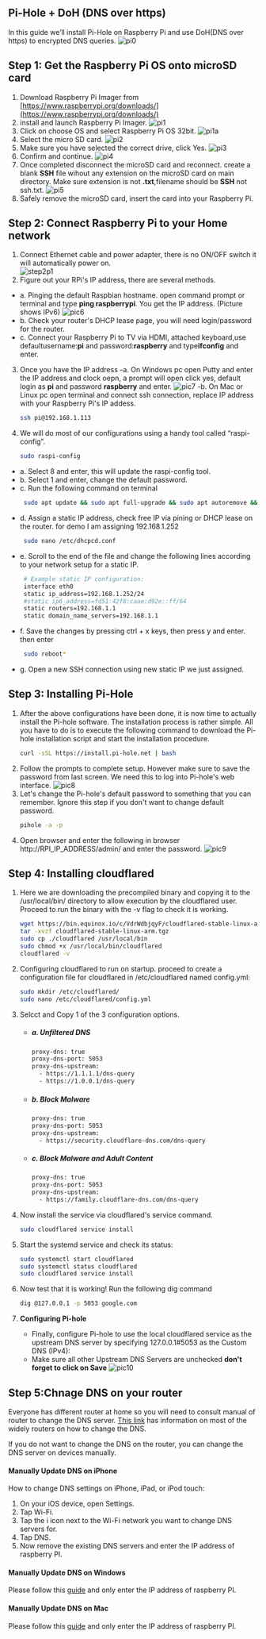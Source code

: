 ## Pi-Hole + DoH (DNS over https)
In this guide we’ll install Pi-Hole on Raspberry Pi and use DoH(DNS over https) to encrypted DNS queries. 
![pi0](https://raw.githubusercontent.com/A3XX/dns_at_home/master/img/0.PNG)
 

## Step 1: Get the Raspberry Pi OS onto microSD card

1. Download Raspberry Pi Imager from [https://www.raspberrypi.org/downloads/](https://www.raspberrypi.org/downloads/)
2. install and launch Raspberry Pi Imager. 
    ![pi1](https://raw.githubusercontent.com/A3XX/dns_at_home/master/img/1.PNG)
3. Click on choose OS and select Raspberry Pi OS 32bit.
    ![pi1a](https://raw.githubusercontent.com/A3XX/dns_at_home/master/img/1a.png)
4. Select the micro SD card.
    ![pi2](https://raw.githubusercontent.com/A3XX/dns_at_home/master/img/2.PNG)
5. Make sure you have selected the correct drive, click Yes.
    ![pi3](https://raw.githubusercontent.com/A3XX/dns_at_home/master/img/3.PNG)
6. Confirm and continue. 
    ![pi4](https://raw.githubusercontent.com/A3XX/dns_at_home/master/img/4.PNG)
7. Once completed disconnect the microSD card and reconnect. create a blank **SSH** file wihout any extension on the microSD card on main directory. Make sure extension is not **.txt**,filename should be **SSH** not ssh.txt.
    ![pi5](https://raw.githubusercontent.com/A3XX/dns_at_home/master/img/5.PNG)
8. Safely remove the microSD card, insert the card into your Raspberry Pi. 

## Step 2: Connect Raspberry Pi to your Home network
1. Connect Ethernet cable and power adapter, there is no ON/OFF switch it will automatically power on.  
    ![step2p1](https://projects-static.raspberrypi.org/projects/raspberry-pi-getting-started/0e07cfe2a142a41e6c97611e94057de6dddde935/en/images/pi-plug-in.gif)
2. Figure out your RPi's IP address, there are several methods.
  - a. Pinging the default Raspbian hostname. open command prompt or terminal and type **ping raspberrypi**. You get the IP address. (Picture shows IPv6)
      ![pic6](https://raw.githubusercontent.com/A3XX/dns_at_home/master/img/6.PNG)
  - b. Check your router's DHCP lease page, you will need login/password for the router. 
  - c. Connect your Raspberry Pi to TV via HDMI, attached keyboard,use defaultusername:**pi** and password:**raspberry** and type**ifconfig** and enter.
3. Once you have the IP address 
  -a. On Windows pc open Putty and enter the IP address and clock oepn, a prompt will open click yes, default login as **pi** and  password **raspberry** and enter.
      ![pic7](https://raw.githubusercontent.com/A3XX/dns_at_home/master/img/7.PNG)
  -b. On Mac or Linux pc open terminal and connect ssh connection, replace IP address with your Raspberry Pi's IP addess.
     ```bash
     ssh pi@192.168.1.113
     ```
4. We will do most of our configurations using a handy tool called “raspi-config”.
     ```bash
     sudo raspi-config
     ```
 - a. Select 8 and enter, this will update the raspi-config tool. 
 - b. Select 1 and enter, change the default password. 
 - c. Run the following command on terminal
    ```bash 
     sudo apt update && sudo apt full-upgrade && sudo apt autoremove && sudo apt autoclean   
    ```
 - d. Assign a static IP address, check free IP via pining or DHCP lease on the router. for demo I am assigning 192.168.1.252
    ```bash 
     sudo nano /etc/dhcpcd.conf
    ```
 - e. Scroll to the end of the file and change the following lines according to your network setup for a static IP.
    ```bash 
     # Example static IP configuration:
     interface eth0
     static ip_address=192.168.1.252/24
     #static ip6_address=fd51:42f8:caae:d92e::ff/64
     static routers=192.168.1.1
     static domain_name_servers=192.168.1.1
    ``` 
- f. Save the changes by pressing ctrl + x keys, then press y and enter. then enter 
    ```bash
     sudo reboot*
    ```
- g. Open a new SSH connection using new static IP we just assigned.

## Step 3: Installing Pi-Hole

1. After the above configurations have been done, it is now time to actually install the Pi-hole software. The installation process is rather simple. All you have to do is to execute the following command to download the Pi-hole installation script and start the installation procedure.
    ```bash 
    curl -sSL https://install.pi-hole.net | bash
    ```
2. Follow the prompts to complete setup. However make sure to save the password from last screen. We need this to log into Pi-hole's web interface. 
    ![pic8](https://raw.githubusercontent.com/A3XX/dns_at_home/master/img/8.gif)
3. Let's change the Pi-hole's default password to something that you can remember. Ignore this step if you don't want to change default password. 
    ```bash 
    pihole -a -p
    ```
4. Open browser and enter the following in browser http://RPI_IP_ADDRESS/admin/ and enter the password. 
    ![pic9](https://raw.githubusercontent.com/A3XX/dns_at_home/master/img/9.PNG)

## Step 4: Installing cloudflared
1. Here we are downloading the precompiled binary and copying it to the /usr/local/bin/ directory to allow execution by the cloudflared user. Proceed to run the binary with the -v flag to check it is working.
    ```bash 
    wget https://bin.equinox.io/c/VdrWdbjqyF/cloudflared-stable-linux-arm.tgz
    tar -xvzf cloudflared-stable-linux-arm.tgz
    sudo cp ./cloudflared /usr/local/bin
    sudo chmod +x /usr/local/bin/cloudflared
    cloudflared -v
    ```
2. Configuring cloudflared to run on startup. proceed to create a configuration file for cloudflared in /etc/cloudflared named config.yml:
    ```bash
    sudo mkdir /etc/cloudflared/
    sudo nano /etc/cloudflared/config.yml
   ```
3. Selcct and Copy 1 of the 3 configuration options. 

      - ##### a. Unfiltered DNS
           ```bash
           proxy-dns: true
           proxy-dns-port: 5053
           proxy-dns-upstream:
             - https://1.1.1.1/dns-query
             - https://1.0.0.1/dns-query
           ```
     - ##### b. Block Malware
          ```bash
          proxy-dns: true
          proxy-dns-port: 5053
          proxy-dns-upstream:
            - https://security.cloudflare-dns.com/dns-query
          ```
     - ##### c. Block Malware and Adult Content
          ```bash
          proxy-dns: true
          proxy-dns-port: 5053
          proxy-dns-upstream:
            - https://family.cloudflare-dns.com/dns-query
          ```
4. Now install the service via cloudflared's service command.
    ```bash
    sudo cloudflared service install
    ```
5. Start the systemd service and check its status:
    ```bash
    sudo systemctl start cloudflared
    sudo systemctl status cloudflared
    sudo cloudflared service install
    ```
6. Now test that it is working! Run the following dig command
    ```bash
    dig @127.0.0.1 -p 5053 google.com
    ```
    
7. **Configuring Pi-hole**
     - Finally, configure Pi-hole to use the local cloudflared service as the upstream DNS server by specifying 127.0.0.1#5053 as the Custom DNS (IPv4):
     - Make sure all other Upstream DNS Servers are unchecked **don't forget to click on Save**
      ![pic10](https://raw.githubusercontent.com/A3XX/dns_at_home/master/img/10.PNG)



## Step 5:Chnage DNS on your router
Everyone has different router at home so you will need to consult manual of router to change the DNS server. [This link](https://www.lifewire.com/how-to-change-dns-servers-on-most-popular-routers-2617995) has information on most of the widely routers on how to change the DNS. 

If you do not want to change the DNS on the router, you can change the DNS server on devices manually. 

#### Manually Update DNS on iPhone 
How to change DNS settings on iPhone, iPad, or iPod touch:
  1. On your iOS device, open Settings.
  2. Tap Wi-Fi.
  3. Tap the i icon next to the Wi-Fi network you want to change DNS servers for.
  4. Tap DNS.
  5. Now remove the existing DNS servers and enter the IP address of raspberry PI.

#### Manually Update DNS on Windows

Please follow this [guide](https://www.quad9.net/microsoft/) and only enter the IP address of raspberry PI.

#### Manually Update DNS on Mac

Please follow this [guide](https://www.quad9.net/apple/) and only enter the IP address of raspberry PI.



